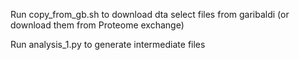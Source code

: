 Run copy_from_gb.sh to download dta select files from garibaldi (or download them from Proteome exchange)

Run analysis_1.py to generate intermediate files


